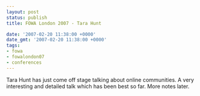 ```yaml
---
layout: post
status: publish
title: FOWA London 2007 - Tara Hunt

date: '2007-02-20 11:38:00 +0000'
date_gmt: '2007-02-20 11:38:00 +0000'
tags:
- fowa
- fowalondon07
- conferences
---
```

Tara Hunt has just come off stage talking about online communities. A very interesting and detailed talk which has been best so far. More notes later.
